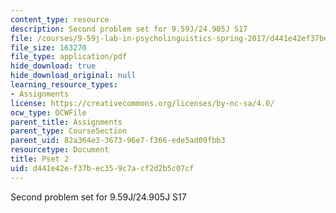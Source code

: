 ```yaml
---
content_type: resource
description: Second problem set for 9.59J/24.905J S17
file: /courses/9-59j-lab-in-psycholinguistics-spring-2017/d441e42ef37bec359c7acf2d2b5c07cf_MIT9_59S17_pset2.pdf
file_size: 163270
file_type: application/pdf
hide_download: true
hide_download_original: null
learning_resource_types:
- Assignments
license: https://creativecommons.org/licenses/by-nc-sa/4.0/
ocw_type: OCWFile
parent_title: Assignments
parent_type: CourseSection
parent_uid: 82a364e3-3673-96e7-f366-ede5ad09fbb3
resourcetype: Document
title: Pset 2
uid: d441e42e-f37b-ec35-9c7a-cf2d2b5c07cf
---
```

Second problem set for 9.59J/24.905J S17